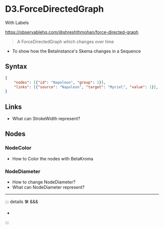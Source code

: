 # D3.ForceDirectedGraph

With Labels

<https://observablehq.com/@shreshthmohan/force-directed-graph>

> A ForceDirectedGraph which changes over time

- To show how the BetaInstance's Skema changes in a Sequence

## Syntax

```json
{
    "nodes": [{"id": "Napoleon", "group": 1}],
    "links": [{"source": "Napoleon", "target": "Myriel", "value": 1}],
}
```

## Links

- What can StrokeWidth represent?

## Nodes

### NodeColor

- How to Color the nodes with BetaKroma

### NodeDiameter

- How to change NodeDiameter?
- What can NodeDiameter represent?

---

<!-- =================================================== -->
<!-- =================================================== -->
<!-- =================================================== -->
<!-- =================================================== -->
<!-- =================================================== -->
::: details 🛠 &&&

-

:::
